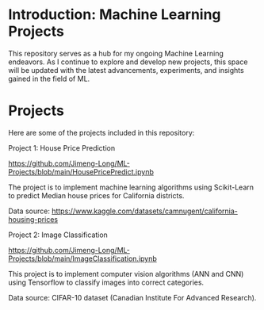 #  Introduction: Machine Learning Projects

This repository serves as a hub for my ongoing Machine Learning endeavors. As I continue to explore and develop new projects, this space will be updated with the latest advancements, experiments, and insights gained in the field of ML.

# Projects

Here are some of the projects included in this repository:

Project 1: House Price Prediction 

https://github.com/Jimeng-Long/ML-Projects/blob/main/HousePricePredict.ipynb

The project is to implement machine learning algorithms using Scikit-Learn to predict Median house prices for California districts.

Data source: https://www.kaggle.com/datasets/camnugent/california-housing-prices

Project 2: Image Classification

https://github.com/Jimeng-Long/ML-Projects/blob/main/ImageClassification.ipynb

This project is to implement computer vision algorithms (ANN and CNN) using Tensorflow to classify images into correct categories.

Data source: CIFAR-10 dataset (Canadian Institute For Advanced Research).
